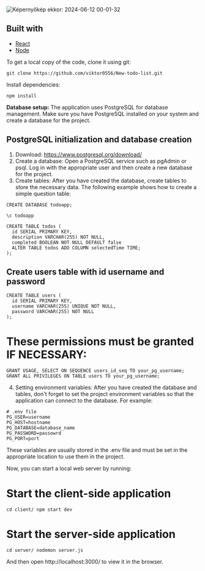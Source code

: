 ![Képernyőkép ekkor: 2024-06-12 00-01-32](https://github.com/viktor0556/New-todo-list/assets/134110891/0aeb77d6-8a2e-4022-ab47-4b55b368db6d)


## Built with

- [React](https://react.dev/)
- [Node](https://nodejs.org/en)

To get a local copy of the code, clone it using git:

```
git clone https://github.com/viktor0556/New-todo-list.git
```

Install dependencies:

```
npm install
```

**Database setup:** The application uses PostgreSQL for database management. Make sure you have PostgreSQL installed on your system and create a database for the project.

## PostgreSQL initialization and database creation

1. Download: https://www.postgresql.org/download/
2. Create a database: Open a PostgreSQL service such as pgAdmin or psql. Log in with the appropriate user and then create a new database for the project.
3. Create tables: After you have created the database, create tables to store the necessary data. The following example shows how to create a simple question table:
```
CREATE DATABASE todoapp;

\c todoapp

CREATE TABLE todos (
  id SERIAL PRIMARY KEY,
  description VARCHAR(255) NOT NULL,
  completed BOOLEAN NOT NULL DEFAULT false
  ALTER TABLE todos ADD COLUMN selectedTime TIME;
);

```

## Create users table with id username and password
```
CREATE TABLE users (
  id SERIAL PRIMARY KEY,
  username VARCHAR(255) UNIQUE NOT NULL,
  password VARCHAR(255) NOT NULL
);
```
# These permissions must be granted IF NECESSARY:
```
GRANT USAGE, SELECT ON SEQUENCE users_id_seq TO your_pg_username;
GRANT ALL PRIVILEGES ON TABLE users TO your_pg_username;
```

4. Setting environment variables: After you have created the database and tables, don't forget to set the project environment variables so that the application can connect to the database. For example:
```
# .env file
PG_USER=username
PG_HOST=hostname
PG_DATABASE=database_name
PG_PASSWORD=passowrd
PG_PORT=port
```
These variables are usually stored in the .env file and must be set in the appropriate location to use them in the project.

Now, you can start a local web server by running:

# Start the client-side application

```
cd client/ npm start dev
```

# Start the server-side application
```
cd server/ nodemon server.js
```

And then open http://localhost:3000/ to view it in the browser.
